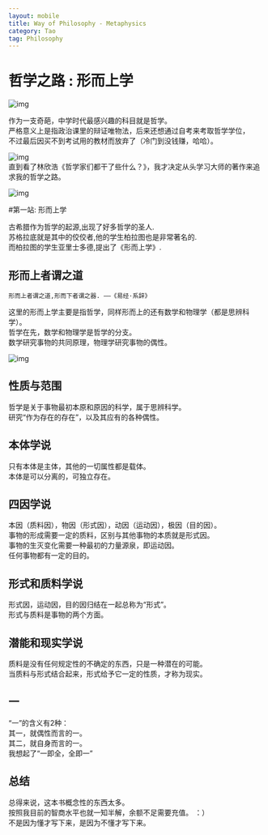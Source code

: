```yaml
---
layout: mobile
title: Way of Philosophy - Metaphysics
category: Tao
tag: Philosophy
---
```


哲学之路 : 形而上学
=====================
![img](http://ec4.images-amazon.com/images/I/41LcSjps8YL._SS500_.jpg)  

 作为一支奇葩，中学时代最感兴趣的科目就是哲学。  
 严格意义上是指政治课里的辩证唯物法，后来还想通过自考来考取哲学学位，  
 不过最后因买不到考试用的教材而放弃了（冷门到没钱赚，哈哈）。  

![img](http://ec8.images-amazon.com/images/I/41pXBtOaQvL._SS500_.jpg)  
 直到看了林欣浩《哲学家们都干了些什么？》，我才决定从头学习大师的著作来追求我的哲学之路。
 
![img](/img/2014/Philosophy-all.png)  

#第一站: 形而上学

 古希腊作为哲学的起源,出现了好多哲学的圣人.  
 苏格拉底就是其中的佼佼者,他的学生柏拉图也是非常著名的.  
 而柏拉图的学生亚里士多德,提出了《形而上学》.

## 形而上者谓之道

	形而上者谓之道,形而下者谓之器. ——《易经·系辞》

 这里的形而上学主要是指哲学，同样形而上的还有数学和物理学（都是思辨科学）。  
 哲学在先，数学和物理学是哲学的分支。  
 数学研究事物的共同原理，物理学研究事物的偶性。  

![img](/img/2014/Philosophy-Metaphysics.png)  

## 性质与范围
 哲学是关于事物最初本原和原因的科学，属于思辨科学。  
 研究“作为存在的存在”，以及其应有的各种偶性。  

## 本体学说
 只有本体是主体，其他的一切属性都是载体。  
 本体是可以分离的，可独立存在。  
 
## 四因学说
 本因（质料因），物因（形式因），动因（运动因），极因（目的因）。  
 事物的形成需要一定的质料，区别与其他事物的本质就是形式因。  
 事物的生灭变化需要一种最初的力量源泉，即运动因。  
 任何事物都有一定的目的。  
 
## 形式和质料学说
 形式因，运动因，目的因归结在一起总称为“形式”。  
 形式与质料是事物的两个方面。  

## 潜能和现实学说
 质料是没有任何规定性的不确定的东西，只是一种潜在的可能。    
 当质料与形式结合起来，形式给予它一定的性质，才称为现实。  

## 一
 “一”的含义有2种：  
 其一，就偶性而言的一。  
 其二，就自身而言的一。  
 我想起了“一即全，全即一”  

## 总结
 总得来说，这本书概念性的东西太多。  
 按照我目前的智商水平也就一知半解，余额不足需要充值。 ：）  
 不是因为懂才写下来，是因为不懂才写下来。	  

